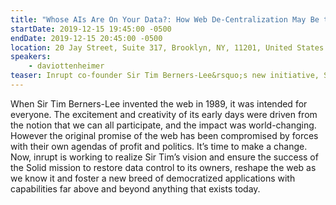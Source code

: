 ```yaml
---
title: "Whose AIs Are On Your Data?: How Web De-Centralization May Be the Civil Rights Battle of Our Time"
startDate: 2019-12-15 19:45:00 -0500
endDate: 2019-12-15 20:45:00 -0500
location: 20 Jay Street, Suite 317, Brooklyn, NY, 11201, United States
speakers:
    - daviottenheimer
teaser: Inrupt co-founder Sir Tim Berners-Lee&rsquo;s new initiative, Solid, promises to give control of data back to the users of the web and create a new era of secure innovation. Learn how inrupt aims to fulfil this optimistic vision from the company&rsquo;s Chief Security Architect.
---
```


When Sir Tim Berners-Lee invented the web in 1989, it was intended for everyone. The excitement and creativity of its early days were driven from the notion that we can all participate, and the impact was world-changing. However the original promise of the web has been compromised by forces with their own agendas of profit and politics. It&rsquo;s time to make a change. Now, inrupt is working to realize Sir Tim&rsquo;s vision and ensure the success of the Solid mission to restore data control to its owners, reshape the web as we know it and foster a new breed of democratized applications with capabilities far above and beyond anything that exists today.

